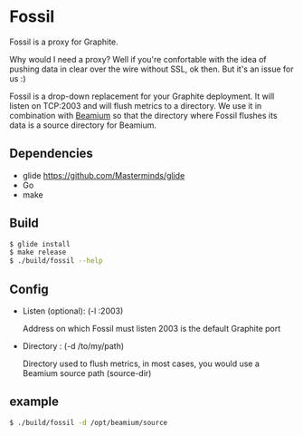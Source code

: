 Fossil
=========

Fossil is a proxy for Graphite.

Why would I need a proxy?
Well if you're confortable with the idea of pushing data in clear over the wire without SSL, ok then. But it's an issue for us :)

Fossil is a drop-down replacement for your Graphite deployment. It will listen on TCP:2003 and will flush metrics to a directory.
We use it in combination with <a href="https://github.com/ovh/beamium/" target="_blank">Beamium</a> so that the directory where Fossil flushes its data is a source directory for Beamium.


## Dependencies

- glide https://github.com/Masterminds/glide
- Go
- make


## Build

```sh
$ glide install
$ make release
$ ./build/fossil --help
```

## Config

- Listen (optional): (-l :2003)

    Address on which Fossil must listen 2003 is the default Graphite port


- Directory : (-d /to/my/path)

    Directory used to flush metrics, in most cases, you would use a Beamium source path (source-dir)


## example

```sh
$ ./build/fossil -d /opt/beamium/source
```
